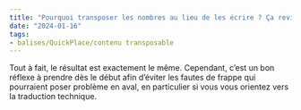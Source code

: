 ```yaml
---
title: "Pourquoi transposer les nombres au lieu de les écrire ? Ça revient au même, non ?"
date: "2024-01-16"
tags:
- balises/QuickPlace/contenu transposable
---
```


Tout à fait, le résultat est exactement le même. Cependant, c’est un bon réflexe à prendre dès le début afin d’éviter les fautes de frappe qui pourraient poser problème en aval, en particulier si vous vous orientez vers la traduction technique.

